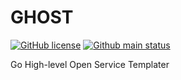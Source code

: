 # GHOST
[![GitHub license][License img]][License src] [![Github main status][Github main status badge]][Github main status src]

Go High-level Open Service Templater

[License img]: https://img.shields.io/github/license/nafigator/ghost?color=teal
[License src]: https://www.tldrlegal.com/license/mit-license
[Github main status src]: https://github.com/nafigator/ghost/tree/main
[Github main status badge]: https://github.com/nafigator/ghost/actions/workflows/go.yml/badge.svg?branch=main
